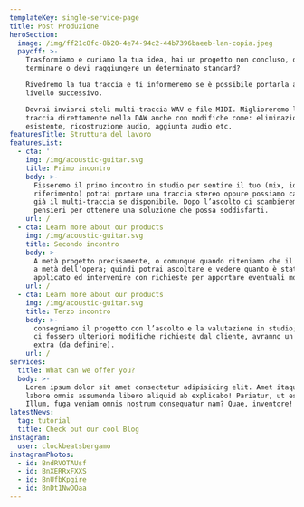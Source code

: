 ```yaml
---
templateKey: single-service-page
title: Post Produzione
heroSection:
  image: /img/ff21c8fc-8b20-4e74-94c2-44b7396baeeb-lan-copia.jpeg
  payoff: >-
    Trasformiamo e curiamo la tua idea, hai un progetto non concluso, da
    terminare o devi raggiungere un determinato standard? 

    Rivedremo la tua traccia e ti informeremo se è possibile portarla ad un
    livello successivo. 

    Dovrai inviarci steli multi-traccia WAV e file MIDI. Miglioreremo la tua
    traccia direttamente nella DAW anche con modifiche come: eliminazione audio
    esistente, ricostruzione audio, aggiunta audio etc.
featuresTitle: Struttura del lavoro
featuresList:
  - cta: ''
    img: /img/acoustic-guitar.svg
    title: Primo incontro
    body: >-
      Fisseremo il primo incontro in studio per sentire il tuo (mix, idea,
      riferimento) potrai portare una traccia stereo oppure possiamo caricare
      già il multi-traccia se disponibile. Dopo l’ascolto ci scambieremo idee e
      pensieri per ottenere una soluzione che possa soddisfarti.
    url: /
  - cta: Learn more about our products
    img: /img/acoustic-guitar.svg
    title: Secondo incontro
    body: >-
      A metà progetto precisamente, o comunque quando riteniamo che il lavoro è
      a metà dell’opera; quindi potrai ascoltare e vedere quanto è stato
      applicato ed intervenire con richieste per apportare eventuali modifiche.
    url: /
  - cta: Learn more about our products
    img: /img/acoustic-guitar.svg
    title: Terzo incontro
    body: >-
      consegniamo il progetto con l’ascolto e la valutazione in studio; nel caso
      ci fossero ulteriori modifiche richieste dal cliente, avranno un prezzo
      extra (da definire).
    url: /
services:
  title: What can we offer you?
  body: >-
    Lorem ipsum dolor sit amet consectetur adipisicing elit. Amet itaque odit
    labore omnis assumenda libero aliquid ab explicabo! Pariatur, ut esse.
    Illum, fuga veniam omnis nostrum consequatur nam? Quae, inventore!
latestNews:
  tag: tutorial
  title: Check out our cool Blog
instagram:
  user: clockbeatsbergamo
instagramPhotos:
  - id: BndRVOTAUsf
  - id: BnXERRxFXXS
  - id: BnUfbKpgire
  - id: BnDt1NwDOaa
---
```


